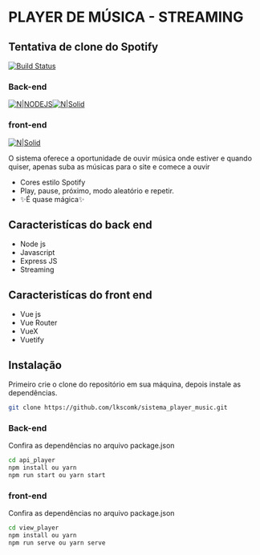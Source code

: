 # PLAYER DE MÚSICA - STREAMING
## Tentativa de clone do Spotify

[![Build Status](https://travis-ci.org/joemccann/dillinger.svg?branch=master)]()

### Back-end
[![N|NODEJS](https://camo.githubusercontent.com/dfc69d704694f22168bea3d84584663777fa5301dcad5bbcb5459b336da8d554/68747470733a2f2f696d672e736869656c64732e696f2f62616467652f4e6f64652e6a732d3433383533443f7374796c653d666f722d7468652d6261646765266c6f676f3d6e6f64652e6a73266c6f676f436f6c6f723d7768697465)]()[![N|Solid](https://camo.githubusercontent.com/9d07c04bdd98c662d5df9d4e1cc1de8446ffeaebca330feb161f1fb8e1188204/68747470733a2f2f696d672e736869656c64732e696f2f62616467652f4a6176615363726970742d4637444631453f7374796c653d666f722d7468652d6261646765266c6f676f3d6a617661736372697074266c6f676f436f6c6f723d626c61636b)]()

### front-end

[![N|Solid](https://seeklogo.com/images/V/vue-js-logo-2C42B6690F-seeklogo.com.png)](https://nodesource.com/products/nsolid)

O sistema oferece a oportunidade de ouvir música onde estiver e quando quiser, apenas suba as músicas para o site e comece a ouvir

- Cores estilo Spotify
- Play, pause, próximo, modo aleatório e repetir.
- ✨É quase mágica✨

## Caracteristícas do back end

- Node js
- Javascript
- Express JS
- Streaming

## Caracteristícas do front end

- Vue js
- Vue Router
- VueX
- Vuetify

## Instalação
Primeiro crie o clone do repositório em sua máquina, depois instale as dependências.
```sh
git clone https://github.com/lkscomk/sistema_player_music.git
```

### Back-end
Confira as dependências no arquivo package.json
```sh
cd api_player
npm install ou yarn
npm run start ou yarn start
```

### front-end
Confira as dependências no arquivo package.json
```sh
cd view_player
npm install ou yarn
npm run serve ou yarn serve
```


